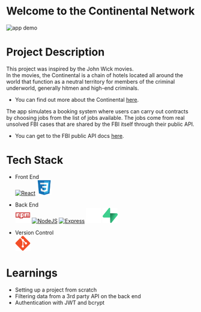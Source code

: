 # Welcome to the Continental Network

![app demo](src/assets/continental-demo.gif)

# Project Description
This project was inspired by the John Wick movies.  
In the movies, the Continental is a chain of hotels located all around the world that function as a neutral territory for members of the criminal underworld, generally hitmen and high-end criminals.

- You can find out more about the Continental [here](https://johnwick.fandom.com/wiki/Continental_Hotel).

The app simulates a booking system where users can carry out contracts by choosing jobs from the list of jobs available. The jobs come from real unsolved FBI cases that are shared by the FBI itself through their public API.

- You can get to the FBI public API docs [here](https://api.fbi.gov/docs).

# Tech Stack
- Front End  
<a href="https://reactjs.org/" target="_blank" rel="noreferrer"><img src="https://raw.githubusercontent.com/danielcranney/readme-generator/main/public/icons/skills/react-colored.svg" width="40" height="40" alt="React" /></a>
<a href="https://www.w3.org/TR/CSS/" target="_blank" rel="noreferrer"><img src="https://raw.githubusercontent.com/devicons/devicon/master/icons/css3/css3-original.svg" width="40" height="40" alt="Css" /></a>

- Back End  
<a href="https://www.npmjs.com/" target="_blank" rel="noreferrer"><img src="https://raw.githubusercontent.com/devicons/devicon/master/icons/npm/npm-original-wordmark.svg" width="40" height="40" alt="npm" /></a>
<a href="https://nodejs.org/en/" target="_blank" rel="noreferrer"><img src="https://raw.githubusercontent.com/danielcranney/readme-generator/main/public/icons/skills/nodejs-colored.svg" width="40" height="40" alt="NodeJS" /></a>
<a href="https://expressjs.com/" target="_blank" rel="noreferrer"><img src="https://raw.githubusercontent.com/danielcranney/readme-generator/main/public/icons/skills/express-colored.svg" width="40" height="40" alt="Express" /></a>
<a href="https://www.prisma.io/" target="_blank" rel="noreferrer"><img src="https://raw.githubusercontent.com/nicopicchio/icons/main/prisma.svg" width="40" height="40" alt="Prisma" /></a>
<a href="https://supabase.com/" target="_blank" rel="noreferrer"><img src="https://raw.githubusercontent.com/nicopicchio/icons/main/supabase.svg" width="40" height="40" alt="Supabase" /></a>

- Version Control  
<a href="https://git-scm.com/" target="_blank" rel="noreferrer"><img src="https://raw.githubusercontent.com/devicons/devicon/master/icons/git/git-original.svg" width="40" height="40" alt="git" /></a>

# Learnings
- Setting up a project from scratch
- Filtering data from a 3rd party API on the back end
- Authentication with JWT and bcrypt